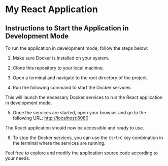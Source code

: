 # My React Application

## Instructions to Start the Application in Development Mode

To run the application in development mode, follow the steps below:

1. Make sure Docker is installed on your system.

2. Clone this repository to your local machine.

3. Open a terminal and navigate to the root directory of the project.

4. Run the following command to start the Docker services:


This will launch the necessary Docker services to run the React application in development mode.

5. Once the services are started, open your browser and go to the following URL: [http://localhost:8080](http://localhost:8080)

The React application should now be accessible and ready to use.

6. To stop the Docker services, you can use the `Ctrl+C` key combination in the terminal where the services are running.

Feel free to explore and modify the application source code according to your needs.




